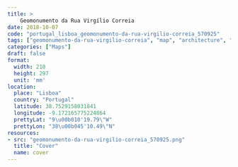 ```yaml
---
title: > 
    Geomonumento da Rua Virgílio Correia
date: 2018-10-07
code: "portugal_lisboa_geomonumento-da-rua-virgilio-correia_570925"
tags: ["geomonumento-da-rua-virgilio-correia", "map", "architecture", "buildings", "Lisboa", "Portugal"]
categories: ["Maps"]
draft: false
format:
  width: 210
  height: 297
  unit: 'mm'
location:
  place: "Lisboa"
  country: "Portugal"
  latitude: 38.7529158031841
  longitude: -9.172165775224864
  prettyLat: "9\u00b010'19.79\"W"
  prettyLon: "38\u00b045'10.49\"N"
resources:
- src: "geomonumento-da-rua-virgilio-correia_570925.png"
  title: "Cover"
  name: cover
---
```

